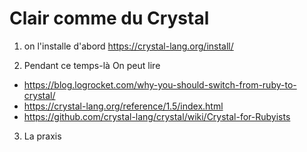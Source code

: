 # Clair comme du Crystal

1. on l'installe d'abord
  https://crystal-lang.org/install/

2. Pendant ce temps-là
  On peut lire
  - https://blog.logrocket.com/why-you-should-switch-from-ruby-to-crystal/
  - https://crystal-lang.org/reference/1.5/index.html
  - https://github.com/crystal-lang/crystal/wiki/Crystal-for-Rubyists

3. La praxis
  